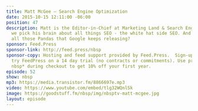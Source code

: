 ```yaml
---
title: Matt McGee — Search Engine Optimization
date: 2015-10-15 12:11:00 -06:00
position: 47
description: Matt is the Editor-in-Chief at Marketing Land & Search Engine Land so
  we pick his brain about all things SEO - the white hat side SEO. And what’s up with
  all those Pandas that Google keeps releasing?
sponsor: Feed.Press
sponsor-link: http://feed.press/nbsp
sponsor-copy: Hosting and feed support provided by Feed.Press.  Sign-up today and
  try FeedPress on a 14 day trial (no contracts or commitments). Use promo code *
  nbsp* during checkout to get 10% off your first year.
episode: 52
show: nbsp
mp3: https://media.transistor.fm/8866697e.mp3
video: https://www.youtube.com/embed/tlg32WQnlSk
image: https://goodstuff.fm/nbsp/img/nbsptv-matt-mcgee.jpg
layout: episode
---
```


